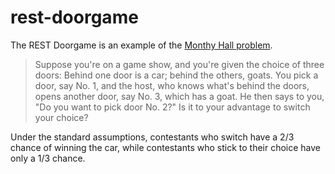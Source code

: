 # rest-doorgame

The REST Doorgame is an example of the [Monthy Hall problem](https://en.wikipedia.org/wiki/Monty_Hall_problem).

>Suppose you're on a game show, and you're given the choice of three doors: Behind one door is a car; behind the others, goats. You pick a door, say No. 1, and the host, who knows what's behind the doors, opens another door, say No. 3, which has a goat. He then says to you, "Do you want to pick door No. 2?" Is it to your advantage to switch your choice?

Under the standard assumptions, contestants who switch have a 2/3 chance of winning the car, while contestants who stick to their choice have only a 1/3 chance.
